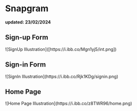 # Snapgram
<b>updated: 23/02/2024</b>

<h2>Sign-up Form</h2>
![SignUp Illustration]([https://i.ibb.co/Mgn1yj5/int.png])

<h2>Sign-in Form</h2>
![SignIn Illustration](https://i.ibb.co/Rjk1KDg/signin.png)

<h2>Home Page</h2>
![Home Page Illustration](https://i.ibb.co/z8TWR96/home.png)
